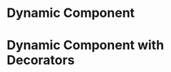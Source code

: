 <script type="text/javascript" src="../scripts/docHelpers.js"></script>
<h1>Dynamic Component</h1>

<div class="example" id="dynamic">
</div>
<script type="text/javascript">
window.addEventListener('DOMContentLoaded', (event) => {
    CreateSample("dynamic");
});
</script>

# Dynamic Component with Decorators

<div class="example" id="dynamicDecorators">
</div>
<script type="text/javascript">
window.addEventListener('DOMContentLoaded', (event) => {
    CreateSample("dynamicDecorators");
});
</script>
